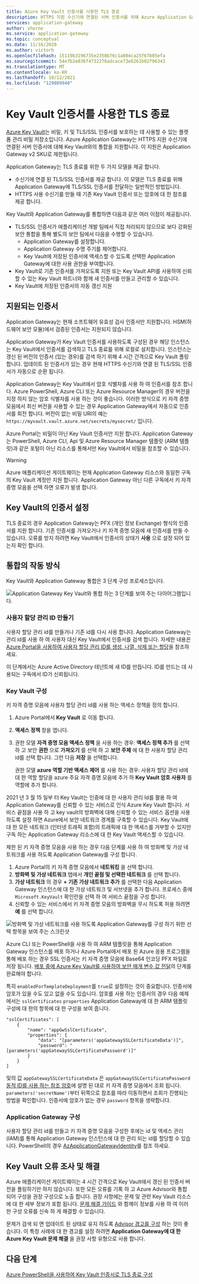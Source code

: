 ```yaml
---
title: Azure Key Vault 인증서를 사용한 TLS 종료
description: HTTPS 지원 수신기에 연결된 서버 인증서를 위해 Azure Application Gateway를 Key Vault와 통합하는 방법을 알아봅니다.
services: application-gateway
author: vhorne
ms.service: application-gateway
ms.topic: conceptual
ms.date: 11/16/2020
ms.author: victorh
ms.openlocfilehash: 15119b3196735e2358b76c1a804ca25f67b05efa
ms.sourcegitcommit: 54e7b2e036f4732276adcace73e6261b02f96343
ms.translationtype: MT
ms.contentlocale: ko-KR
ms.lasthandoff: 10/12/2021
ms.locfileid: "129809940"
---
```

# <a name="tls-termination-with-key-vault-certificates"></a>Key Vault 인증서를 사용한 TLS 종료

[Azure Key Vault](../key-vault/general/overview.md)는 비밀, 키 및 TLS/SSL 인증서를 보호하는 데 사용할 수 있는 플랫폼 관리 비밀 저장소입니다. Azure Application Gateway는 HTTPS 지원 수신기에 연결된 서버 인증서에 대해 Key Vault와의 통합을 지원합니다. 이 지원은 Application Gateway v2 SKU로 제한됩니다.

Application Gateway는 TLS 종료를 위한 두 가지 모델을 제공 합니다.

- 수신기에 연결 된 TLS/SSL 인증서를 제공 합니다. 이 모델은 TLS 종료를 위해 Application Gateway에 TLS/SSL 인증서를 전달하는 일반적인 방법입니다.
- HTTPS 사용 수신기를 만들 때 기존 Key Vault 인증서 또는 암호에 대 한 참조를 제공 합니다.

Key Vault와 Application Gateway를 통합하면 다음과 같은 여러 이점이 제공됩니다.

- TLS/SSL 인증서가 애플리케이션 개발 팀에서 직접 처리되지 않으므로 보다 강화된 보안 통합을 통해 별도의 보안 팀에서 다음을 수행할 수 있습니다.
  * Application Gateway를 설정합니다.
  * Application Gateway 수명 주기를 제어합니다.
  * Key Vault에 저장된 인증서에 액세스할 수 있도록 선택한 Application Gateway에 대한 사용 권한을 부여합니다.
- Key Vault로 기존 인증서를 가져오도록 지원 또는 Key Vault API를 사용하여 신뢰할 수 있는 Key Vault 파트너와 함께 새 인증서를 만들고 관리할 수 있습니다.
- Key Vault에 저장된 인증서의 자동 갱신 지원

## <a name="supported-certificates"></a>지원되는 인증서

Application Gateway는 현재 소프트웨어 유효성 검사 인증서만 지원합니다. HSM(하드웨어 보안 모듈)에서 검증된 인증서는 지원되지 않습니다. 

Application Gateway가 Key Vault 인증서를 사용하도록 구성된 경우 해당 인스턴스는 Key Vault에서 인증서를 검색하고 TLS 종료를 위해 로컬로 설치합니다. 인스턴스는 갱신 된 버전의 인증서 (있는 경우)를 검색 하기 위해 4 시간 간격으로 Key Vault 폴링합니다. 업데이트 된 인증서가 있는 경우 현재 HTTPS 수신기와 연결 된 TLS/SSL 인증서가 자동으로 순환 됩니다. 

Application Gateway는 Key Vault에서 암호 식별자를 사용 하 여 인증서를 참조 합니다. Azure PowerShell, Azure CLI 또는 Azure Resource Manager의 경우 버전을 지정 하지 않는 암호 식별자를 사용 하는 것이 좋습니다. 이러한 방식으로 키 자격 증명 모음에서 최신 버전을 사용할 수 있는 경우 Application Gateway에서 자동으로 인증서를 회전 합니다. 버전이 없는 비밀 URI의 예는 `https://myvault.vault.azure.net/secrets/mysecret/` 입니다.

Azure Portal는 비밀이 아닌 Key Vault 인증서만 지원 합니다. Application Gateway는 PowerShell, Azure CLI, Api 및 Azure Resource Manager 템플릿 (ARM 템플릿)과 같은 포털이 아닌 리소스를 통해서만 Key Vault에서 비밀을 참조할 수 있습니다.

> [!WARNING]
> Azure 애플리케이션 게이트웨이는 현재 Application Gateway 리소스와 동일한 구독의 Key Vault 계정만 지원 합니다. Application Gateway 아닌 다른 구독에서 키 자격 증명 모음을 선택 하면 오류가 발생 합니다.

## <a name="certificate-settings-in-key-vault"></a>Key Vault의 인증서 설정

TLS 종료의 경우 Application Gateway는 PFX (개인 정보 Exchange) 형식의 인증서를 지원 합니다. 기존 인증서를 가져오거나 키 자격 증명 모음에 새 인증서를 만들 수 있습니다. 오류를 방지 하려면 Key Vault에서 인증서의 상태가 **사용** 으로 설정 되어 있는지 확인 합니다.

## <a name="how-integration-works"></a>통합의 작동 방식

Key Vault와 Application Gateway 통합은 3 단계 구성 프로세스입니다.

![Application Gateway Key Vault와 통합 하는 3 단계를 보여 주는 다이어그램입니다.](media/key-vault-certs/ag-kv.png)

### <a name="create-a-user-assigned-managed-identity"></a>사용자 할당 관리 ID 만들기

사용자 할당 관리 id를 만들거나 기존 id를 다시 사용 합니다. Application Gateway는 관리 id를 사용 하 여 사용자 대신 Key Vault에서 인증서를 검색 합니다. 자세한 내용은 [Azure Portal을 사용하여 사용자 할당 관리 ID를 생성, 나열, 삭제 또는 할당](../active-directory/managed-identities-azure-resources/how-to-manage-ua-identity-portal.md)을 참조하세요. 

이 단계에서는 Azure Active Directory 테넌트에 새 ID를 만듭니다. ID를 만드는 데 사용되는 구독에서 ID가 신뢰됩니다.

### <a name="configure-your-key-vault"></a>Key Vault 구성

키 자격 증명 모음에 사용자 할당 관리 id를 사용 하는 액세스 정책을 정의 합니다.
    
1. Azure Portal에서 **Key Vault** 로 이동 합니다.
1. **액세스 정책** 창을 엽니다.
1. 권한 모델 **자격 증명 모음 액세스 정책** 을 사용 하는 경우: **액세스 정책 추가** 를 선택 하 고 보안 **권한** 으로 **가져오기** 를 선택 하 고 **보안 주체** 에 대 한 사용자 할당 관리 id를 선택 합니다. 그런 다음 **저장** 을 선택합니다.
   
   권한 모델 **azure 역할 기반 액세스 제어** 를 사용 하는 경우: 사용자 할당 관리 id에 대 한 역할 할당을 azure 주요 자격 증명 모음에 추가 하 **Key Vault 암호 사용자** 를 역할에 추가 합니다.

2021 년 3 월 15 일부 터 Key Vault는 인증에 대 한 사용자 관리 Id를 활용 하 여 Application Gateway를 신뢰할 수 있는 서비스로 인식 Azure Key Vault 합니다.  서비스 끝점을 사용 하 고 key vault의 방화벽에 대해 신뢰할 수 있는 서비스 옵션을 사용 하도록 설정 하면 Azure에서 보안 네트워크 경계를 구축할 수 있습니다. Key Vault에 대 한 모든 네트워크 (인터넷 트래픽 포함)의 트래픽에 대 한 액세스를 거부할 수 있지만 구독 하는 Application Gateway 리소스에 대 한 Key Vault 액세스할 수 있습니다.

제한 된 키 자격 증명 모음을 사용 하는 경우 다음 단계를 사용 하 여 방화벽 및 가상 네트워크를 사용 하도록 Application Gateway를 구성 합니다. 

1. Azure Portal의 키 자격 증명 모음에서 **네트워킹** 을 선택 합니다.
1. **방화벽 및 가상 네트워크** 탭에서 **개인 끝점 및 선택한 네트워크** 를 선택 합니다.
1. **가상 네트워크** 의 경우 **+ 기존 가상 네트워크 추가** 를 선택한 다음 Application Gateway 인스턴스에 대 한 가상 네트워크 및 서브넷을 추가 합니다. 프로세스 중에 `Microsoft.KeyVault` 확인란을 선택 하 여 서비스 끝점을 구성 합니다.
1. 신뢰할 수 있는 서비스에서 키 자격 증명 모음의 방화벽을 무시 하도록 허용 하려면 **예** 를 선택 합니다.
  
![방화벽 및 가상 네트워크를 사용 하도록 Application Gateway를 구성 하기 위한 선택 항목을 보여 주는 스크린샷](media/key-vault-certs/key-vault-firewall.png)

Azure CLI 또는 PowerShell을 사용 하 여 ARM 템플릿을 통해 Application Gateway 인스턴스를 배포 하거나 Azure Portal에서 배포 된 Azure 응용 프로그램을 통해 배포 하는 경우 SSL 인증서는 키 자격 증명 모음에 Base64 인코딩 PFX 파일로 저장 됩니다. [배포 중에 Azure Key Vault를 사용하여 보안 매개 변수 값 전달](../azure-resource-manager/templates/key-vault-parameter.md)의 단계를 완료해야 합니다. 

특히 `enabledForTemplateDeployment`를 `true`로 설정하는 것이 중요합니다. 인증서에 암호가 있을 수도 있고 없을 수도 있습니다. 암호를 사용 하는 인증서의 경우 다음 예제에서는 `sslCertificates` `properties` Application Gateway에 대 한 ARM 템플릿 구성에 대 한의 항목에 대 한 구성을 보여 줍니다. 

```
"sslCertificates": [
    {
        "name": "appGwSslCertificate",
        "properties": {
            "data": "[parameters('appGatewaySSLCertificateData')]",
            "password": "[parameters('appGatewaySSLCertificatePassword')]"
        }
    }
]
```

및의 값 `appGatewaySSLCertificateData` 은 `appGatewaySSLCertificatePassword` [동적 ID를 사용 하는 참조 암호](../azure-resource-manager/templates/key-vault-parameter.md#reference-secrets-with-dynamic-id)에 설명 된 대로 키 자격 증명 모음에서 조회 됩니다. `parameters('secretName')`부터 뒤쪽으로 참조를 따라 이동하면서 조회가 진행되는 방법을 확인합니다. 인증서에 암호가 없는 경우 `password` 항목을 생략합니다.

### <a name="configure-application-gateway"></a>Application Gateway 구성

사용자 할당 관리 id를 만들고 키 자격 증명 모음을 구성한 후에는 id 및 액세스 관리 (IAM)를 통해 Application Gateway 인스턴스에 대 한 관리 되는 id를 할당할 수 있습니다. PowerShell의 경우 [AzApplicationGatewayIdentity](/powershell/module/az.network/set-azapplicationgatewayidentity)를 참조 하세요.

## <a name="investigating-and-resolving-key-vault-errors"></a>Key Vault 오류 조사 및 해결

Azure 애플리케이션 게이트웨이는 4 시간 간격으로 Key Vault에서 갱신 된 인증서 버전을 폴링하기만 하지 않습니다. 또한 모든 오류를 기록 하 고 Azure Advisor와 통합 되어 구성을 권장 구성으로 노출 합니다. 권장 사항에는 문제 및 관련 Key Vault 리소스에 대 한 세부 정보가 포함 됩니다. [문제 해결 가이드](../application-gateway/application-gateway-key-vault-common-errors.md) 와 함께이 정보를 사용 하 여 이러한 구성 오류를 신속 하 게 해결할 수 있습니다. 

문제가 검색 되 면 업데이트 된 상태로 유지 하도록 [Advisor 경고를 구성](../advisor/advisor-alerts-portal.md) 하는 것이 좋습니다. 이 특정 사례에 대 한 경고를 설정 하려면 **Application Gateway에 대 한 Azure Key Vault 문제 해결** 을 권장 사항 유형으로 사용 합니다. 

## <a name="next-steps"></a>다음 단계

[Azure PowerShell을 사용하여 Key Vault 인증서로 TLS 종료 구성](configure-keyvault-ps.md)
